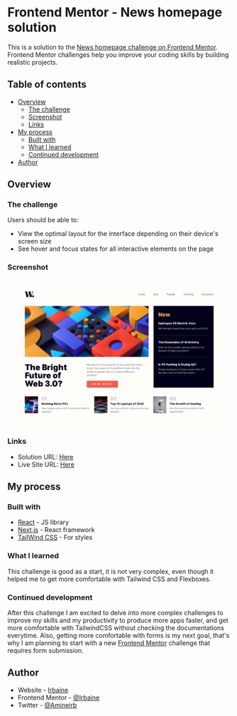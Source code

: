 # Frontend Mentor - News homepage solution

This is a solution to the [News homepage challenge on Frontend Mentor](https://www.frontendmentor.io/challenges/news-homepage-H6SWTa1MFl). Frontend Mentor challenges help you improve your coding skills by building realistic projects. 

## Table of contents

- [Overview](#overview)
  - [The challenge](#the-challenge)
  - [Screenshot](#screenshot)
  - [Links](#links)
- [My process](#my-process)
  - [Built with](#built-with)
  - [What I learned](#what-i-learned)
  - [Continued development](#continued-development)
- [Author](#author)
## Overview

### The challenge

Users should be able to:

- View the optimal layout for the interface depending on their device's screen size
- See hover and focus states for all interactive elements on the page

### Screenshot

![](./public/desktop_screenshot.png)

### Links

- Solution URL: [Here](https://your-solution-url.com)
- Live Site URL: [Here](https://irbaine.github.io/news-homepage-fem/)

## My process

### Built with

- [React](https://reactjs.org/) - JS library
- [Next.js](https://nextjs.org/) - React framework
- [TailWind CSS](https://tailwindcss.com/) - For styles

### What I learned

This challenge is good as a start, it is not very complex, even though it helped me to get more comfortable with Tailwind CSS and Flexboxes.


### Continued development

After this challenge I am excited to delve into more complex challenges to improve my skills and my productivity to produce more apps faster, and get more comfortable with TailwindCSS without checking the documentations everytime.
Also, getting more comfortable with forms is my next goal, that's why I am planning to start with a new [Frontend Mentor](https://www.frontendmentor.io) challenge that requires form submission.

## Author

- Website - [Irbaine](https://www.irbaine.com)
- Frontend Mentor - [@Irbaine](https://www.frontendmentor.io/profile/irbaine)
- Twitter - [@Amineirb](https://twitter.com/amineirb)

